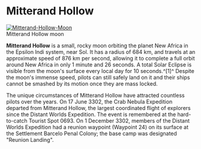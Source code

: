# Mitterand Hollow
[![Mitterand-Hollow-Moon](https://static.wikia.nocookie.net/elite-dangerous/images/d/db/Mitterand-Hollow-Moon.png/revision/latest/scale-to-width-down/300?cb=20170710203046)](https://static.wikia.nocookie.net/elite-dangerous/images/d/db/Mitterand-Hollow-Moon.png/revision/latest?cb=20170710203046) 	 		 			 		 		 		 			
Mitterand Hollow moon
 		 	 

**Mitterand Hollow** is a small, rocky moon orbiting the planet New Africa in the Epsilon Indi system, near Sol. It has a radius of 684 km, and travels at an approximate speed of 876 km per second, allowing it to complete a full orbit around New Africa in only 1 minute and 26 seconds. A total Solar Eclipse is visible from the moon's surface every local day for 10 seconds.^[1]^ Despite the moon's immense speed, pilots can still safely land on it and their ships cannot be smashed by its motion once they are mass locked.

The unique circumstances of Mitterand Hollow have attracted countless pilots over the years. On 17 June 3302, the Crab Nebula Expedition departed from Mitterand Hollow, the largest coordinated flight of explorers since the Distant Worlds Expedition. The event is remembered at the hard-to-catch Tourist Spot 0693. On 1 December 3302, members of the Distant Worlds Expedition had a reunion waypoint (Waypoint 24) on its surface at the Settlement Barcelo Penal Colony; the base camp was designated "Reunion Landing".